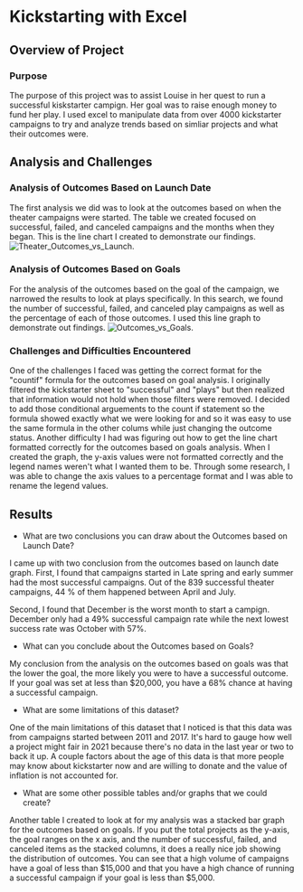 # Kickstarting with Excel

## Overview of Project

### Purpose

The purpose of this project was to assist Louise in her quest to run a successful kiskstarter campign. Her goal was to raise enough money to fund her play. I used excel to manipulate data from over 4000 kickstarter campaigns to try and analyze trends based on simliar projects and what their outcomes were.

## Analysis and Challenges

### Analysis of Outcomes Based on Launch Date

The first analysis we did was to look at the outcomes based on when the theater campaigns were started. The table we created focused on successful, failed, and canceled campaigns and the months when they began. This is the line chart I created to demonstrate our findings. ![Theater_Outcomes_vs_Launch](/Users/adamschwartz/Desktop/Bootcamp/Crowdfunding_Analysis_Excel/Resources/Theater_Outcomes_vs_Launch.png).

### Analysis of Outcomes Based on Goals

For the analysis of the outcomes based on the goal of the campaign, we narrowed the results to look at plays specifically. In this search, we found the number of successful, failed, and canceled play campaigns as well as the percentage of each of those outcomes. I used this line graph to demonstrate out findings. ![Outcomes_vs_Goals](/Users/adamschwartz/Desktop/Bootcamp/Crowdfunding_Analysis_Excel/Resources/Outcomes_vs_Goals.png).

### Challenges and Difficulties Encountered

One of the challenges I faced was getting the correct format for the "countif" formula for the outcomes based on goal analysis. I originally filtered the kickstarter sheet to "successful" and "plays" but then realized that information would not hold when those filters were removed. I decided to add those conditional arguements to the count if statement so the formula showed exactly what we were looking for and so it was easy to use the same formula in the other colums while just changing the outcome status. Another difficulty I had was figuring out how to get the line chart formatted correctly for the outcomes based on goals analysis. When I created the graph, the y-axis values were not formatted correctly and the legend names weren't what I wanted them to be. Through some research, I was able to change the axis values to a percentage format and I was able to rename the legend values.

## Results

- What are two conclusions you can draw about the Outcomes based on Launch Date?

I came up with two conclusion from the outcomes based on launch date graph. First, I found that campaigns started in Late spring and early summer had the most successful campaigns. Out of the 839 successful theater campaigns, 44 % of them happened between April and July.

Second, I found that December is the worst month to start a campign. December only had a 49% successful campaign rate while the next lowest success rate was October with 57%.

- What can you conclude about the Outcomes based on Goals?

My conclusion from the analysis on the outcomes based on goals was that the lower the goal, the more likely you were to have a successful outcome. If your goal was set at less than $20,000, you have a 68% chance at having a successful campaign.

- What are some limitations of this dataset?

One of the main limitations of this dataset that I noticed is that this data was from campaigns started between 2011 and 2017. It's hard to gauge how well a project might fair in 2021 because there's no data in the last year or two to back it up. A couple factors about the age of this data is that more people may know about kickstarter now and are willing to donate and the value of inflation is not accounted for.

- What are some other possible tables and/or graphs that we could create?

Another table I created to look at for my analysis was a stacked bar graph for the outcomes based on goals. If you put the total projects as the y-axis, the goal ranges on the x axis, and the number of successful, failed, and canceled items as the stacked columns, it does a really nice job showing the distribution of outcomes. You can see that a high volume of campaigns have a goal of less than $15,000 and that you have a high chance of running a successful campaign if your goal is less than $5,000.
